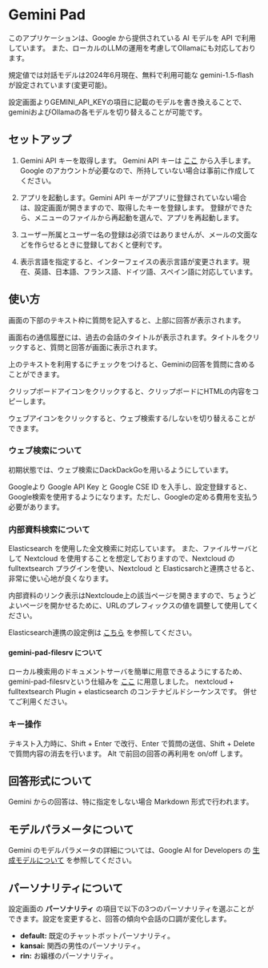 # Gemini Pad

このアプリケーションは、Google から提供されている AI モデルを API で利用しています。
また、ローカルのLLMの運用を考慮してOllamaにも対応しております。

規定値では対話モデルは2024年6月現在、無料で利用可能な gemini-1.5-flash が設定されています(変更可能)。

設定画面よりGEMINI_API_KEYの項目に記載のモデルを書き換えることで、geminiおよびOllamaの各モデルを切り替えることが可能です。
<!-- タイトルとキーワードの生成モデルには、gemini-1.0-proが設定されています(固定)。 -->

## セットアップ

1. Gemini API キーを取得します。
   Gemini API キーは [ここ](https://aistudio.google.com/app/prompts/new_freeform) から入手します。
   Google のアカウントが必要なので、所持していない場合は事前に作成してください。

2. アプリを起動します。Gemini API キーがアプリに登録されていない場合は、設定画面が開きますので、取得したキーを登録します。
   登録ができたら、メニューのファイルから再起動を選んで、アプリを再起動します。

3. ユーザー所属とユーザー名の登録は必須ではありませんが、メールの文面などを作らせるときに登録しておくと便利です。

4. 表示言語を指定すると、インターフェイスの表示言語が変更されます。現在、英語、日本語、フランス語、ドイツ語、スペイン語に対応しています。

## 使い方

画面の下部のテキスト枠に質問を記入すると、上部に回答が表示されます。

画面右の通信履歴には、過去の会話のタイトルが表示されます。タイトルをクリックすると、質問と回答が画面に表示されます。

上のテキストを利用するにチェックをつけると、Geminiの回答を質問に含めることができます。

クリップボードアイコンをクリックすると、クリップボードにHTMLの内容をコピーします。

ウェブアイコンをクリックすると、ウェブ検索する/しないを切り替えることができます。

### ウェブ検索について

初期状態では、ウェブ検索にDackDackGoを用いるようにしています。

Googleより Google API Key と Google CSE ID を入手し、設定登録すると、Google検索を使用するようになります。ただし、Googleの定める費用を支払う必要があります。

### 内部資料検索について

Elasticsearch を使用した全文検索に対応しています。
また、ファイルサーバとして Nextcloud を使用することを想定しておりますので、Nextcloud の fulltextsearch プラグインを使い、Nextcloud と Elasticsarchと連携させると、非常に使い心地が良くなります。

内部資料のリンク表示はNextcloude上の該当ページを開きますので、ちょうどよいページを開かせるために、URLのプレフィックスの値を調整して使用してください。

Elasticsearch連携の設定例は [こちら](https://github.com/dtmoyaji/gemini-pad/wiki/Setting-for-Nextcloud---Elasticsearch-(gemini%E2%80%90pad%E2%80%90filesrv)) を参照してください。

#### gemini-pad-filesrv について

ローカル検索用のドキュメントサーバを簡単に用意できるようにするため、gemini-pad-filesrvという仕組みを [ここ](https://github.com/dtmoyaji/gemini-pad-filesrv) に用意しました。
nextcloud + fulltextsearch Plugin + elasticsearch のコンテナビルドシーケンスです。
併せてご利用ください。

### キー操作

テキスト入力時に、Shift + Enter で改行、Enter で質問の送信、Shift + Delete で質問内容の消去を行います。
Alt で前回の回答の再利用を on/off します。

## 回答形式について

Gemini からの回答は、特に指定をしない場合 Markdown 形式で行われます。

## モデルパラメータについて

Gemini のモデルパラメータの詳細については、Google AI for Developers の [生成モデルについて](https://ai.google.dev/gemini-api/docs/models/generative-models?hl=ja&_gl=1*1fu959e*_up*MQ..*_ga*MTgyNTQxNDY0NC4xNzE0MDIxNDY3*_ga_P1DBVKWT6V*MTcxNDAyMTQ2Ny4xLjAuMTcxNDAyMTg1NC4wLjAuMA..) を参照してください。

## パーソナリティについて

設定画面の **パーソナリティ** の項目で以下の3つのパーソナリティを選ぶことができます。設定を変更すると、回答の傾向や会話の口調が変化します。

* **default:** 既定のチャットボットパーソナリティ。
* **kansai:** 関西の男性のパーソナリティ。
* **rin:** お嬢様のパーソナリティ。


